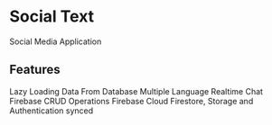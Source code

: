 # Social Text

Social Media Application

## Features
Lazy Loading Data From Database
Multiple Language
Realtime Chat
Firebase CRUD Operations
Firebase Cloud Firestore, Storage and Authentication synced

